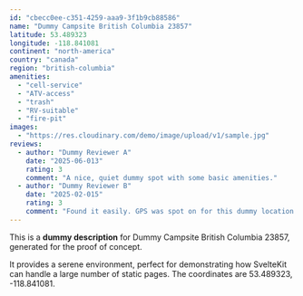 ```yaml
---
id: "cbecc0ee-c351-4259-aaa9-3f1b9cb88586"
name: "Dummy Campsite British Columbia 23857"
latitude: 53.489323
longitude: -118.841081
continent: "north-america"
country: "canada"
region: "british-columbia"
amenities:
  - "cell-service"
  - "ATV-access"
  - "trash"
  - "RV-suitable"
  - "fire-pit"
images:
  - "https://res.cloudinary.com/demo/image/upload/v1/sample.jpg"
reviews:
  - author: "Dummy Reviewer A"
    date: "2025-06-013"
    rating: 3
    comment: "A nice, quiet dummy spot with some basic amenities."
  - author: "Dummy Reviewer B"
    date: "2025-02-015"
    rating: 3
    comment: "Found it easily. GPS was spot on for this dummy location."
---
```


This is a **dummy description** for Dummy Campsite British Columbia 23857, generated for the proof of concept.

It provides a serene environment, perfect for demonstrating how SvelteKit can handle a large number of static pages. The coordinates are 53.489323, -118.841081.
